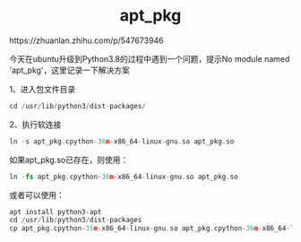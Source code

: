 <h1 align="center">apt_pkg</h1>
https://zhuanlan.zhihu.com/p/547673946



今天在ubuntu升级到Python3.8的过程中遇到一个问题，提示No module named 'apt_pkg'，这里记录一下解决方案

1、进入包文件目录

```asm
cd /usr/lib/python3/dist-packages/ 
```

2、执行软连接

```asm
ln -s apt_pkg.cpython-36m-x86_64-linux-gnu.so apt_pkg.so 
```

如果apt_pkg.so已存在，则使用：

```asm
ln -fs apt_pkg.cpython-36m-x86_64-linux-gnu.so apt_pkg.so  
```

或者可以使用：

```asm
apt install python3-apt 
cd /usr/lib/python3/dist-packages 
cp apt_pkg.cpython-35m-x86_64-linux-gnu.so apt_pkg.cpython-36m-x86_64-linux-gnu.so 
```